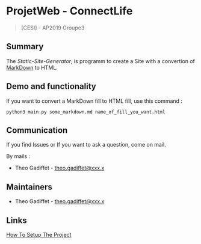 # ProjetWeb - ConnectLife
>[CESI] - AP2019 Groupe3

## Summary

The <i>Static-Site-Generator</i>, is programm to create a Site with a convertion of [MarkDown](https://daringfireball.net/projects/markdown/) to HTML.

## Demo and functionality

If you want to convert a MarkDown fill to HTML fill, use this command :

```
python3 main.py some_markdown.md name_of_fill_you_want.html
```

## Communication

If you find Issues or If you want to ask a question, come on mail.

By mails :
- Theo Gadiffet - theo.gadiffet@xxx.x

## Maintainers

- Theo Gadiffet - theo.gadiffet@xxx.x

## Links

[How To Setup The Project](https://gitlab.com/T.Gadiffet/static-site-generator/-/blob/master/DEVELOPERS.md)

